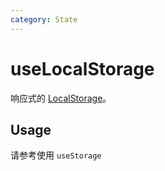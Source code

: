 ```yaml
---
category: State
---
```


# useLocalStorage

响应式的 [LocalStorage](https://developer.mozilla.org/en-US/docs/Web/API/Window/localStorage)。

## Usage

请参考使用 `useStorage`
